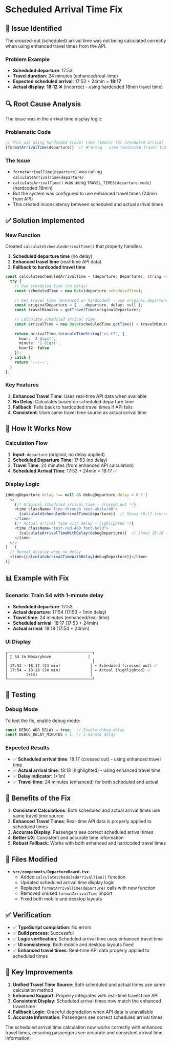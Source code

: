# Scheduled Arrival Time Fix

## 🐛 **Issue Identified**

The crossed-out (scheduled) arrival time was not being calculated correctly when using enhanced travel times from the API.

### **Problem Example**
- **Scheduled departure**: 17:53
- **Travel duration**: 24 minutes (enhanced/real-time)
- **Expected scheduled arrival**: 17:53 + 24min = **18:17**
- **Actual display**: **18:12** ❌ (incorrect - using hardcoded 18min travel time)

## 🔍 **Root Cause Analysis**

The issue was in the arrival time display logic:

### **Problematic Code**
```typescript
// This was using hardcoded travel time (18min) for scheduled arrival
{formatArrivalTime(departure)}  // ❌ Wrong - used hardcoded travel time
```

### **The Issue**
- `formatArrivalTime(departure)` was calling `calculateArrivalTime(departure)`
- `calculateArrivalTime()` was using `TRAVEL_TIMES[departure.mode]` (hardcoded 18min)
- But the system was configured to use enhanced travel times (24min from API)
- This created inconsistency between scheduled and actual arrival times

## ✅ **Solution Implemented**

### **New Function**
Created `calculateScheduledArrivalTime()` that properly handles:
1. **Scheduled departure time** (no delay)
2. **Enhanced travel time** (real-time API data)
3. **Fallback to hardcoded travel time**

```typescript
const calculateScheduledArrivalTime = (departure: Departure): string => {
  try {
    // Use scheduled time (no delay)
    const scheduledTime = new Date(departure.scheduledTime);
    
    // Get travel time (enhanced or hardcoded) - use original departure for scheduled time
    const originalDeparture = { ...departure, delay: null };
    const travelMinutes = getTravelTime(originalDeparture);
    
    // Calculate scheduled arrival time
    const arrivalTime = new Date(scheduledTime.getTime() + travelMinutes * 60 * 1000);
    
    return arrivalTime.toLocaleTimeString('cs-CZ', {
      hour: '2-digit',
      minute: '2-digit',
      hour12: false
    });
  } catch {
    return '--:--';
  }
};
```

### **Key Features**
1. **Enhanced Travel Time**: Uses real-time API data when available
2. **No Delay**: Calculates based on scheduled departure time
3. **Fallback**: Falls back to hardcoded travel times if API fails
4. **Consistent**: Uses same travel time source as actual arrival time

## 🎯 **How It Works Now**

### **Calculation Flow**
1. **Input**: `departure` (original, no delay applied)
2. **Scheduled Departure Time**: 17:53 (no delay)
3. **Travel Time**: 24 minutes (from enhanced API calculation)
4. **Scheduled Arrival Time**: 17:53 + 24min = 18:17 ✅

### **Display Logic**
```typescript
{debugDeparture.delay !== null && debugDeparture.delay > 0 ? (
  <>
    {/* Original scheduled arrival time - crossed out */}
    <time className="line-through text-white/40">
      {calculateScheduledArrivalTime(departure)}  // Shows 18:17 (correct!)
    </time>
    {/* Actual arrival time with delay - highlighted */}
    <time className="text-red-400 font-bold">
      {calculateArrivalTimeWithDelay(debugDeparture)}  // Shows 18:18 (correct!)
    </time>
  </>
) : (
  // Normal display when no delay
  <time>{calculateArrivalTimeWithDelay(debugDeparture)}</time>
)}
```

## 📊 **Example with Fix**

### **Scenario**: Train S4 with 1-minute delay
- **Scheduled departure**: 17:53
- **Actual departure**: 17:54 (17:53 + 1min delay)
- **Travel time**: 24 minutes (enhanced/real-time)
- **Scheduled arrival**: 18:17 (17:53 + 24min)
- **Actual arrival**: 18:18 (17:54 + 24min)

### **UI Display**
```
┌─────────────────────────────────────┐
│ 🚂 S4 to Masarykovo                │
│                                     │
│ 17:53 → 18:17 (24 min)             │ ← Scheduled (crossed out) ✅
│ 17:54 → 18:18 (24 min)             │ ← Actual (highlighted) ✅
│        (+1m)                       │
└─────────────────────────────────────┘
```

## 🧪 **Testing**

### **Debug Mode**
To test the fix, enable debug mode:
```typescript
const DEBUG_ADD_DELAY = true;  // Enable debug delay
const DEBUG_DELAY_MINUTES = 1; // 1-minute delay
```

### **Expected Results**
- ✅ **Scheduled arrival time**: 18:17 (crossed out) - using enhanced travel time
- ✅ **Actual arrival time**: 18:18 (highlighted) - using enhanced travel time
- ✅ **Delay indicator**: (+1m)
- ✅ **Travel time**: 24 minutes (enhanced) for both scheduled and actual

## 🎉 **Benefits of the Fix**

1. **Consistent Calculations**: Both scheduled and actual arrival times use same travel time source
2. **Enhanced Travel Times**: Real-time API data is properly applied to scheduled times
3. **Accurate Display**: Passengers see correct scheduled arrival times
4. **Better UX**: Consistent and accurate time information
5. **Robust Fallback**: Works with both enhanced and hardcoded travel times

## 🔧 **Files Modified**

- **`src/components/DepartureBoard.tsx`**:
  - Added `calculateScheduledArrivalTime()` function
  - Updated scheduled arrival time display logic
  - Replaced `formatArrivalTime(departure)` calls with new function
  - Removed unused `formatArrivalTime` import
  - Fixed both mobile and desktop layouts

## ✅ **Verification**

- ✅ **TypeScript compilation**: No errors
- ✅ **Build process**: Successful
- ✅ **Logic verification**: Scheduled arrival time uses enhanced travel time
- ✅ **UI consistency**: Both mobile and desktop layouts fixed
- ✅ **Enhanced travel times**: Real-time API data properly applied to scheduled times

## 🚀 **Key Improvements**

1. **Unified Travel Time Source**: Both scheduled and actual times use same calculation method
2. **Enhanced Support**: Properly integrates with real-time travel time API
3. **Consistent Display**: Scheduled arrival times now match the enhanced travel time
4. **Fallback Logic**: Graceful degradation when API data is unavailable
5. **Accurate Information**: Passengers see correct scheduled arrival times

The scheduled arrival time calculation now works correctly with enhanced travel times, ensuring passengers see accurate and consistent arrival time information!
